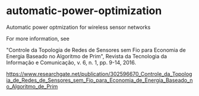 # automatic-power-optimization
Automatic power optmization for wireless sensor networks

For more information, see

"Controle da Topologia de Redes de Sensores sem Fio para Economia de Energia Baseado no Algoritmo de Prim", Revista da Tecnologia da Informação e Comunicação, v. 6, n. 1, pp. 9-14, 2016.

https://www.researchgate.net/publication/302596670_Controle_da_Topologia_de_Redes_de_Sensores_sem_Fio_para_Economia_de_Energia_Baseado_no_Algoritmo_de_Prim 
